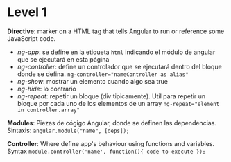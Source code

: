 # Level 1
**Directive**: marker on a HTML tag that tells Angular to run or reference
some JavaScript code.
  - _ng-app_: se define en la etiqueta `html` indicando el módulo de angular que se ejecutará en esta página
  - _ng-controller_: define un controlador que se ejecutará dentro del bloque donde se defina. `ng-controller="nameController as alias"`
  - _ng-show_: mostrar un elemento cuando algo sea true
  - _ng-hide_: lo contrario
  - _ng-repeat_: repetir un bloque (div tipicamente). Util para repetir un bloque por cada uno de los elementos de un array `ng-repeat="element in controller.array"`

**Modules**: Piezas de cógigo Angular, donde se definen las dependencias. Sintaxis: ```angular.module("name", [deps]);```

**Controller**: Where define app's behaviour using functions and variables. Syntax ```module.controller('name', function(){ code to execute });```

